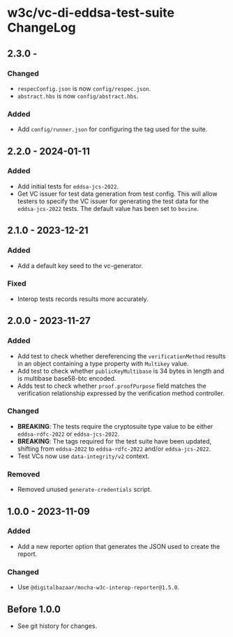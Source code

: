 # w3c/vc-di-eddsa-test-suite ChangeLog

## 2.3.0 -

### Changed
- `respecConfig.json` is now `config/respec.json`.
- `abstract.hbs` is now `config/abstract.hbs`.

### Added
- Add `config/runner.json` for configuring the tag used for the suite.

## 2.2.0 - 2024-01-11

### Added
- Add initial tests for `eddsa-jcs-2022`.
- Get VC issuer for test data generation from test config. This will allow
  testers to specify the VC issuer for generating the test data for the
  `eddsa-jcs-2022` tests. The default value has been set to `bovine`.

## 2.1.0 - 2023-12-21

### Added
- Add a default key seed to the vc-generator.

### Fixed
- Interop tests records results more accurately.

## 2.0.0 - 2023-11-27

### Added
- Add test to check whether dereferencing the `verificationMethod` results in an
  object containing a type property with `Multikey` value.
- Add test to check whether `publicKeyMultibase` is 34 bytes in length and is
  multibase base58-btc encoded.
- Adds test to check whether `proof.proofPurpose` field matches the verification
  relationship expressed by the verification method controller.

### Changed
- **BREAKING**: The tests require the cryptosuite type value to be either
  `eddsa-rdfc-2022` or `eddsa-jcs-2022`.
- **BREAKING**: The tags required for the test suite have been updated, shifting
  from `eddsa-2022` to `eddsa-rdfc-2022` and/or `eddsa-jcs-2022`.
- Test VCs now use `data-integrity/v2` context.

### Removed
- Removed unused `generate-credentials` script.

## 1.0.0 - 2023-11-09

### Added
- Add a new reporter option that generates the JSON used to create the report.

### Changed
- Use `@digitalbazaar/mocha-w3c-interop-reporter@1.5.0`.

## Before 1.0.0

- See git history for changes.
